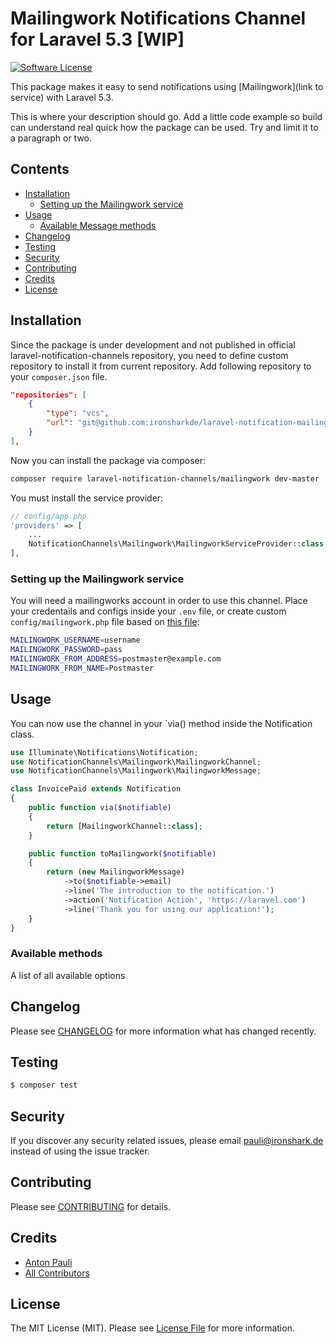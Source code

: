 # Mailingwork Notifications Channel for Laravel 5.3 [WIP]

[![Software License](https://img.shields.io/badge/license-MIT-brightgreen.svg?style=flat-square)](LICENSE.md)

This package makes it easy to send notifications using [Mailingwork](link to service) with Laravel 5.3.

This is where your description should go. Add a little code example so build can understand real quick how the package can be used. Try and limit it to a paragraph or two.


## Contents

- [Installation](#installation)
	- [Setting up the Mailingwork service](#setting-up-the-Mailingwork-service)
- [Usage](#usage)
	- [Available Message methods](#available-message-methods)
- [Changelog](#changelog)
- [Testing](#testing)
- [Security](#security)
- [Contributing](#contributing)
- [Credits](#credits)
- [License](#license)


## Installation

Since the package is under development and not published in official laravel-notification-channels repository, you need to define custom repository to install it from current repository.
Add following repository to your `composer.json` file.

```json
"repositories": [
	{
		"type": "vcs",
		"url": "git@github.com:ironsharkde/laravel-notification-mailingwork.git"
	}
],
```

Now you can install the package via composer:

```sh
composer require laravel-notification-channels/mailingwork dev-master
```


You must install the service provider:

```php
// config/app.php
'providers' => [
    ...
    NotificationChannels\Mailingwork\MailingworkServiceProvider::class,
],
```

### Setting up the Mailingwork service

You will need a mailingworks account in order to use this channel.
Place your credentails and configs inside your `.env` file, 
or create custom `config/mailingwork.php` file based on [this file](resources/config/mailingwork.php):

```sh
MAILINGWORK_USERNAME=username
MAILINGWORK_PASSWORD=pass
MAILINGWORK_FROM_ADDRESS=postmaster@example.com
MAILINGWORK_FROM_NAME=Postmaster
```

## Usage

You can now use the channel in your `via() method inside the Notification class.

```php
use Illuminate\Notifications\Notification;
use NotificationChannels\Mailingwork\MailingworkChannel;
use NotificationChannels\Mailingwork\MailingworkMessage;

class InvoicePaid extends Notification
{
    public function via($notifiable)
    {
        return [MailingworkChannel::class];
    }

    public function toMailingwork($notifiable)
    {
        return (new MailingworkMessage)
            ->to($notifiable->email)
            ->line('The introduction to the notification.')
            ->action('Notification Action', 'https://laravel.com')
            ->line('Thank you for using our application!');
    }
}
```

### Available methods

A list of all available options

## Changelog

Please see [CHANGELOG](CHANGELOG.md) for more information what has changed recently.

## Testing

``` bash
$ composer test
```

## Security

If you discover any security related issues, please email pauli@ironshark.de instead of using the issue tracker.

## Contributing

Please see [CONTRIBUTING](CONTRIBUTING.md) for details.

## Credits

- [Anton Pauli](https://github.com/TUNER88)
- [All Contributors](../../contributors)

## License

The MIT License (MIT). Please see [License File](LICENSE.md) for more information.
